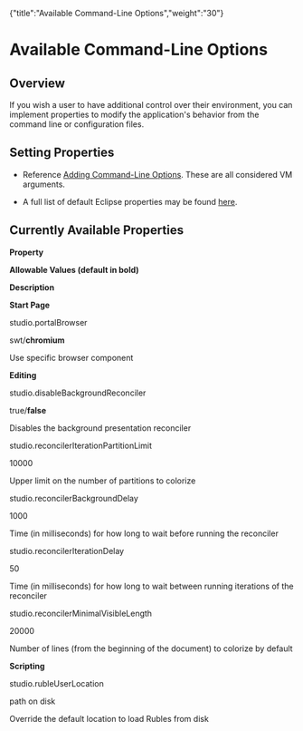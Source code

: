 {"title":"Available Command-Line Options","weight":"30"} 

# Available Command-Line Options

## Overview

If you wish a user to have additional control over their environment, you can implement properties to modify the application's behavior from the command line or configuration files.

## Setting Properties

*   Reference [Adding Command-Line Options](/docs/appc/Axway_Appcelerator_Studio/Axway_Appcelerator_Studio_Guide/Customizing_Studio/Adding_Command-Line_Options/). These are all considered VM arguments.
    
*   A full list of default Eclipse properties may be found [here](http://help.eclipse.org/indigo/index.jsp?topic=/org.eclipse.platform.doc.isv/reference/misc/runtime-options.html).
    

## Currently Available Properties

**Property**

**Allowable Values (default in bold)**

**Description**

**Start Page**

studio.portalBrowser

swt/**chromium**

Use specific browser component

**Editing**

studio.disableBackgroundReconciler

true/**false**

Disables the background presentation reconciler

studio.reconcilerIterationPartitionLimit

10000

Upper limit on the number of partitions to colorize

studio.reconcilerBackgroundDelay

1000

Time (in milliseconds) for how long to wait before running the reconciler

studio.reconcilerIterationDelay

50

Time (in milliseconds) for how long to wait between running iterations of the reconciler

studio.reconcilerMinimalVisibleLength

20000

Number of lines (from the beginning of the document) to colorize by default

**Scripting**

studio.rubleUserLocation

path on disk

Override the default location to load Rubles from disk